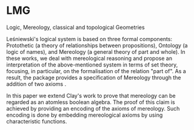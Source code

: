 # LMG
Logic, Mereology, classical and topological Geometries

Leśniewski's logical system is based on three formal components: Protothetic (a theory of relationships between propositions), Ontology (a logic of names), and Mereology (a general theory of part and whole). 
In these works, we deal with mereological reasoning and propose an interpretation of the above-mentioned system in terms of set theory, focusing, in particular, on the formalisation of the relation "part of". As a result, the package provides a specification of Mereology through the addition of two axioms .

In this paper we extend Clay's work to prove that mereology can be regarded as an atomless boolean algebra.
The proof of this claim is achieved by providing an encoding of the axioms of mereology. Such encoding is done by embedding mereological axioms by using characteristic functions.
